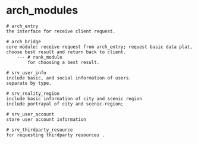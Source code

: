 # arch_modules 

    # arch_entry
    the interface for receive client request.

    # arch_bridge
    core module: receive request from arch_entry; request basic data plat,  choose best result and return back to client.
        --- # rank_module
            for choosing a best result.

    # srv_user_info
    include basic, and social information of users.
    separate by type.

    # srv_reality_region
    include basic information of city and scenic region
    include portrayal of city and scenic-region;

    # srv_user_account
    store user account information

    # srv_thirdparty_resource
    for requesting thirdparty resources .
